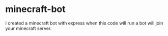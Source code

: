 # minecraft-bot
I created a minecraft bot with express when this code will run a bot will join your minecraft server.
